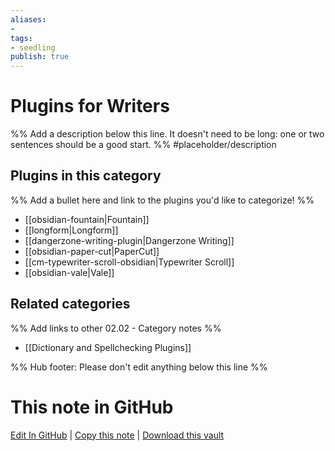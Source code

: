 ```yaml
---
aliases:
- 
tags: 
- seedling 
publish: true
---
```



# Plugins for Writers

%% Add a description below this line. It doesn't need to be long: one or two sentences should be a good start. %%
#placeholder/description 

## Plugins in this category

%% Add a bullet here and link to the plugins you'd like to categorize! %%

- [[obsidian-fountain|Fountain]]
- [[longform|Longform]]
- [[dangerzone-writing-plugin|Dangerzone Writing]]
- [[obsidian-paper-cut|PaperCut]]
- [[cm-typewriter-scroll-obsidian|Typewriter Scroll]]
- [[obsidian-vale|Vale]]

## Related categories

%% Add links to other 02.02 - Category notes %%

- [[Dictionary and Spellchecking Plugins]]

%% Hub footer: Please don't edit anything below this line %%

# This note in GitHub

<span class="git-footer">[Edit In GitHub](https://github.dev/obsidian-community/obsidian-hub/blob/main/02%20-%20Community%20Expansions/02.01%20Plugins%20by%20Category/Plugins%20for%20Writers.md "git-hub-edit-note") | [Copy this note](https://raw.githubusercontent.com/obsidian-community/obsidian-hub/main/02%20-%20Community%20Expansions/02.01%20Plugins%20by%20Category/Plugins%20for%20Writers.md "git-hub-copy-note") | [Download this vault](https://github.com/obsidian-community/obsidian-hub/archive/refs/heads/main.zip "git-hub-download-vault") </span>